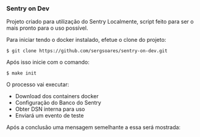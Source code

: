 ### Sentry on Dev

Projeto criado para utilização do Sentry Localmente, script feito para ser o mais pronto para o uso possível.

Para iniciar tendo o docker instalado, efetue o clone do projeto:

```
$ git clone https://github.com/sergsoares/sentry-on-dev.git
```

Após isso inicie com o comando:

```
$ make init
```

O processo vai executar: 
- Download dos containers docker
- Configuração do Banco do Sentry 
- Obter DSN interna para uso 
- Enviará um evento de teste 

Após a conclusão uma mensagem semelhante a essa será mostrada:


